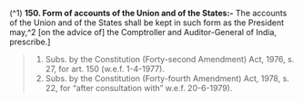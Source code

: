(^1)  **150. Form of accounts of the Union and of the States:-** 
The accounts of the Union and of the States shall be kept in such form as the President may,^2 [on the advice of] the Comptroller and Auditor-General of India, prescribe.]

>1. Subs. by the Constitution (Forty-second Amendment) Act, 1976, s. 27, for art. 150 (w.e.f. 1-4-1977).
>2. Subs. by the Constitution (Forty-fourth Amendment) Act, 1978, s. 22, for “after consultation with” w.e.f. 20-6-1979).